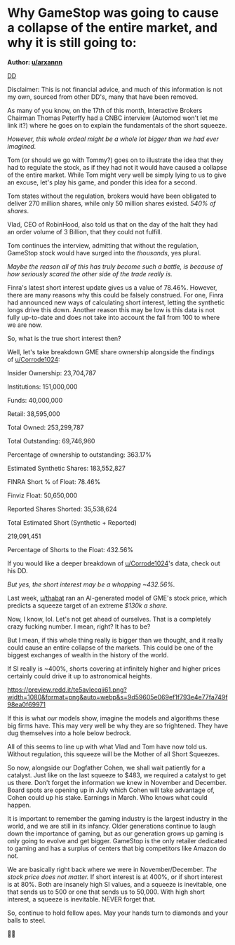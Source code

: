 Why GameStop was going to cause a collapse of the entire market, and why it is still going to:
==============================================================================================

**Author: [u/arxannn](https://www.reddit.com/user/arxannn/)**

[DD](https://www.reddit.com/r/GME/search?q=flair_name%3A%22DD%22&restrict_sr=1)

Disclaimer: This is not financial advice, and much of this information is not my own, sourced from other DD's, many that have been removed.

As many of you know, on the 17th of this month, Interactive Brokers Chairman Thomas Peterffy had a CNBC interview (Automod won't let me link it?) where he goes on to explain the fundamentals of the short squeeze.

*However, this whole ordeal might be a whole lot bigger than we had ever imagined.*

Tom (or should we go with Tommy?) goes on to illustrate the idea that they had to regulate the stock, as if they had not it would have caused a collapse of the entire market. While Tom might very well be simply lying to us to give an excuse, let's play his game, and ponder this idea for a second.

Tom states without the regulation, brokers would have been obligated to deliver 270 million shares, while only 50 million shares existed. *540% of shares*.

Vlad, CEO of RobinHood, also told us that on the day of the halt they had an order volume of 3 Billion, that they could not fulfill.

Tom continues the interview, admitting that without the regulation, GameStop stock would have surged into the *thousands*, yes plural.

*Maybe the reason all of this has truly become such a battle, is because of how seriously scared the other side of the trade really is.*

Finra's latest short interest update gives us a value of 78.46%. However, there are many reasons why this could be falsely construed. For one, Finra had announced new ways of calculating short interest, letting the synthetic longs drive this down. Another reason this may be low is this data is not fully up-to-date and does not take into account the fall from 100 to where we are now.

So, what is the true short interest then?

Well, let's take breakdown GME share ownership alongside the findings of [u/Corrode1024](https://www.reddit.com/u/Corrode1024/):

Insider Ownership: 23,704,787

Institutions: 151,000,000

Funds: 40,000,000

Retail: 38,595,000

Total Owned: 253,299,787

Total Outstanding: 69,746,960

Percentage of ownership to outstanding: 363.17%

Estimated Synthetic Shares: 183,552,827

FINRA Short % of Float: 78.46%

Finviz Float: 50,650,000

Reported Shares Shorted: 35,538,624

Total Estimated Short (Synthetic + Reported)

219,091,451

Percentage of Shorts to the Float: 432.56%

If you would like a deeper breakdown of [u/Corrode1024](https://www.reddit.com/u/Corrode1024/)'s data, check out his DD.

*But yes, the short interest may be a whopping ~432.56%.*

Last week, [u/thabat](https://www.reddit.com/u/thabat/) ran an AI-generated model of GME's stock price, which predicts a squeeze target of an extreme *$130k a share.*

Now, I know, lol. Let's not get ahead of ourselves. That is a completely crazy fucking number. I mean, right? It has to be?

But I mean, if this whole thing really is bigger than we thought, and it really could cause an entire collapse of the markets. This could be one of the biggest exchanges of wealth in the history of the world.

If SI really is ~400%, shorts covering at infinitely higher and higher prices certainly could drive it up to astronomical heights.

<https://preview.redd.it/te5avlecqji61.png?width=1080&format=png&auto=webp&s=9d59605e069ef1f793e4e77fa749f98ea0f69971>

If this is what *our* models show, imagine the models and algorithms these big firms have. This may very well be why they are so frightened. They have dug themselves into a hole below bedrock.

All of this seems to line up with what Vlad and Tom have now told us. Without regulation, this squeeze will be the Mother of all Short Squeezes.

So now, alongside our Dogfather Cohen, we shall wait patiently for a catalyst. Just like on the last squeeze to $483, we required a catalyst to get us there. Don't forget the information we knew in November and December. Board spots are opening up in July which Cohen will take advantage of, Cohen could up his stake. Earnings in March. Who knows what could happen.

It is important to remember the gaming industry is the largest industry in the world, and we are still in its infancy. Older generations continue to laugh down the importance of gaming, but as our generation grows up gaming is only going to evolve and get bigger. GameStop is the only retailer dedicated to gaming and has a surplus of centers that big competitors like Amazon do not.

We are basically right back where we were in November/December. *The stock price does not matter.* If short interest is at 400%, or if short interest is at 80%. Both are insanely high SI values, and a squeeze is inevitable, one that sends us to 500 or one that sends us to 50,000. With high short interest, a squeeze is inevitable. NEVER forget that.

So, continue to hold fellow apes. May your hands turn to diamonds and your balls to steel.

💎🙌

